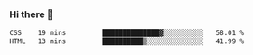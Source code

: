 ### Hi there 👋

<!--START_SECTION:waka-->

```txt
CSS    19 mins         ██████████████▓░░░░░░░░░░   58.01 %
HTML   13 mins         ██████████▒░░░░░░░░░░░░░░   41.99 %
```

<!--END_SECTION:waka-->


<!--
**AnkelMauCastillo/AnkelMauCastillo** is a ✨ _special_ ✨ repository because its `README.md` (this file) appears on your GitHub profile.

Here are some ideas to get you started:

- 🔭 I’m currently working on ...
- 🌱 I’m currently learning ...
- 👯 I’m looking to collaborate on ...
- 🤔 I’m looking for help with ...
- 💬 Ask me about ...
- 📫 How to reach me: ...
- 😄 Pronouns: ...
- ⚡ Fun fact: ...
-->
